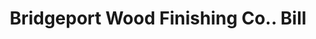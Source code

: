 ---
doi: 10.7916/D8S48407
date_other: '1880'
date_other_textual: 1880-1889
form: printed ephemera
genre:
- Invoices
name:
- Bridgeport Wood Finishing Co.
object_in_context_url: https://biggert.cul.columbia.edu/items/view/ave_biggert_00091
subject_hierarchical_geographic:
- New Milford, Connecticut, United States
subject_name:
- Bridgeport Wood Finishing Co.
title: Bridgeport Wood Finishing Co.. Bill
sort_title: Bridgeport Wood Finishing Co.. Bill
call_number: ave_biggert_00091
coordinates:
- 41.57694444444445,-73.40833333333335
pid: ave_biggert_00091
identifiers: ave_biggert_00091
thumbnail: https://derivativo-1.library.columbia.edu/iiif/2/ldpd:342763/full/!256,256/0/native.jpg
permalink: /biggert/ave_biggert_00091/
layout: iiif-image-page
---